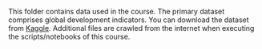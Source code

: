This folder contains data used in the course. The primary dataset comprises global development indicators. You can download the dataset from [Kaggle](https://www.kaggle.com/datasets/kaggle/world-development-indicators). Additional files are crawled from the internet when executing the scripts/notebooks of this course. 